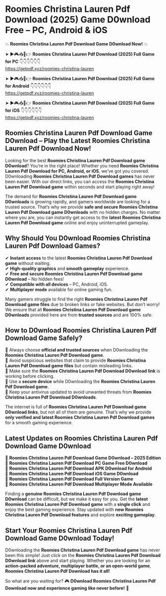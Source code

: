 # Roomies Christina Lauren Pdf Download (2025) Game D0wnload Free – PC, Android & iOS

💥 **Roomies Christina Lauren Pdf Download Game D0wnload Now!** 💥  

➤ ►🎮📥📱👉 **Roomies Christina Lauren Pdf Download (2025) Full Game for PC** 👇👇👇👇👇👇  
https://getpdf.xyz/roomies-christina-lauren  

➤ ►🎮📥📱👉 **Roomies Christina Lauren Pdf Download (2025) Full Game for Android** 👇👇👇👇👇👇  
https://getpdf.xyz/roomies-christina-lauren  

➤ ►🎮📥📱👉 **Roomies Christina Lauren Pdf Download (2025) Full Game for iOS** 👇👇👇👇👇👇  
https://getpdf.xyz/roomies-christina-lauren  

## Roomies Christina Lauren Pdf Download Game D0wnload – Play the Latest Roomies Christina Lauren Pdf Download Now!

Looking for the best **Roomies Christina Lauren Pdf Download game D0wnload**? You’re in the right place! Whether you need **Roomies Christina Lauren Pdf Download for PC, Android, or iOS**, we’ve got you covered. D0wnloading **Roomies Christina Lauren Pdf Download games** has never been easier. With our direct links, you can access the **Roomies Christina Lauren Pdf Download game** within seconds and start playing right away!  

The demand for **Roomies Christina Lauren Pdf Download game D0wnloads** is growing rapidly, and gamers worldwide are looking for a trusted source. That’s why we provide **safe and secure Roomies Christina Lauren Pdf Download game D0wnloads** with no hidden charges. No matter where you are, you can instantly get access to the **latest Roomies Christina Lauren Pdf Download game** online and enjoy uninterrupted gameplay.  

## **Why Should You D0wnload Roomies Christina Lauren Pdf Download Games?**  

✔ **Instant access** to the latest **Roomies Christina Lauren Pdf Download game** without waiting.  
✔ **High-quality graphics** and **smooth gameplay** experience.  
✔ **Free and secure Roomies Christina Lauren Pdf Download game D0wnload** – No hidden fees!  
✔ **Compatible with all devices** – PC, Android, iOS.  
✔ **Multiplayer mode** available for online gaming fun.  

Many gamers struggle to find the right **Roomies Christina Lauren Pdf Download game files** due to broken links or fake websites. But don’t worry! We ensure that all **Roomies Christina Lauren Pdf Download game D0wnloads** provided here are from **trusted sources** and are 100% safe.  

## **How to D0wnload Roomies Christina Lauren Pdf Download Game Safely?**  

📌 Always choose **official and trusted sources** when D0wnloading the **Roomies Christina Lauren Pdf Download game**.  
📌 Avoid suspicious websites that claim to provide **Roomies Christina Lauren Pdf Download game files** but contain misleading links.  
📌 Make sure the **Roomies Christina Lauren Pdf Download D0wnload link** is working before clicking.  
📌 Use a **secure device** while D0wnloading the **Roomies Christina Lauren Pdf Download game**.  
📌 Keep your antivirus updated to avoid unwanted threats from **Roomies Christina Lauren Pdf Download D0wnloads**.  

The internet is full of **Roomies Christina Lauren Pdf Download game D0wnload links**, but not all of them are genuine. That’s why we provide **only verified and latest Roomies Christina Lauren Pdf Download games** for a smooth gaming experience.  

## **Latest Updates on Roomies Christina Lauren Pdf Download Game D0wnload**  

🔹 **Roomies Christina Lauren Pdf Download Game D0wnload – 2025 Edition**  
🔹 **Roomies Christina Lauren Pdf Download PC Game Free D0wnload**  
🔹 **Roomies Christina Lauren Pdf Download APK D0wnload for Android**  
🔹 **Roomies Christina Lauren Pdf Download iOS Game D0wnload**  
🔹 **Roomies Christina Lauren Pdf Download Full Version Game**  
🔹 **Roomies Christina Lauren Pdf Download Multiplayer Mode Available**  

Finding a **genuine Roomies Christina Lauren Pdf Download game D0wnload** can be difficult, but we make it easy for you. Get the **latest Roomies Christina Lauren Pdf Download game** with a **single click** and enjoy the best gaming experience. Stay updated with **new Roomies Christina Lauren Pdf Download features** and explore **exciting gameplay**.  

## **Start Your Roomies Christina Lauren Pdf Download Game D0wnload Today!**  

D0wnloading the **Roomies Christina Lauren Pdf Download game** has never been this simple! Just click on the **Roomies Christina Lauren Pdf Download D0wnload link** above and start playing. Whether you are looking for an **action-packed adventure, multiplayer battle, or an open-world game**, **Roomies Christina Lauren Pdf Download has it all!**  

So what are you waiting for? 🎮 **D0wnload Roomies Christina Lauren Pdf Download now and experience gaming like never before!** 🚀  